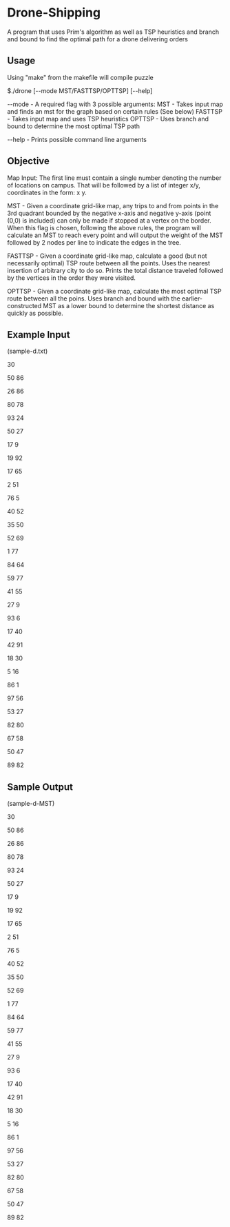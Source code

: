 # Drone-Shipping

A program that uses Prim's algorithm as well as TSP heuristics and branch and bound to find the optimal path for a drone delivering orders

## Usage

Using "make" from the makefile will compile puzzle

$./drone [--mode MST/FASTTSP/OPTTSP] [--help]

--mode - A required flag with 3 possible arguments:
  MST - Takes input map and finds an mst for the graph based on certain rules (See below)
  FASTTSP - Takes input map and uses TSP heuristics
  OPTTSP - Uses branch and bound to determine the most optimal TSP path
  
--help - Prints possible command line arguments

## Objective

Map Input: The first line must contain a single number denoting the number of locations on campus.
That will be followed by a list of integer x/y, coordinates in the form: x y.

MST - Given a coordinate grid-like map, any trips to and from points in the 3rd quadrant bounded by
the negative x-axis and negative y-axis (point (0,0) is included) can only be made if stopped at a vertex on the border.
When this flag is chosen, following the above rules, the program will calculate an MST to reach every point and will output
the weight of the MST followed by 2 nodes per line to indicate the edges in the tree.


FASTTSP - Given a coordinate grid-like map, calculate a good (but not necessarily optimal) TSP route between all the points.
Uses the nearest insertion of arbitrary city to do so. Prints the total distance traveled followed by the vertices in the order they
were visited.


OPTTSP - Given a coordinate grid-like map, calculate the most optimal TSP route between all the poins. Uses branch and bound with the
earlier-constructed MST as a lower bound to determine the shortest distance as quickly as possible.


## Example Input

(sample-d.txt)

30

50 86

26 86

80 78

93 24

50 27

17 9

19 92

17 65

2 51

76 5

40 52

35 50

52 69

1 77

84 64

59 77

41 55

27 9

93 6

17 40

42 91

18 30

5 16

86 1

97 56

53 27

82 80

67 58

50 47

89 82


## Sample Output

(sample-d-MST)

30

50 86

26 86

80 78

93 24

50 27

17 9

19 92

17 65

2 51

76 5

40 52

35 50

52 69

1 77

84 64

59 77

41 55

27 9

93 6

17 40

42 91

18 30

5 16

86 1

97 56

53 27

82 80

67 58

50 47

89 82
